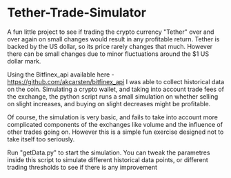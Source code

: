 # Tether-Trade-Simulator

A fun little project to see if trading the crypto currency "Tether" over and over again on small changes would result in any profitable return. Tether is backed by the US dollar, so its price rarely changes that much. However there can be small changes due to minor fluctuations around the $1 US dollar mark.
  
Using the Bitfinex_api available here - https://github.com/akcarsten/bitfinex_api I was able to collect historical data on the coin. Simulating a crypto wallet, and taking into account trade fees of the exchange, the python script runs a small simulation on whether selling on slight increases, and buying on slight decreases might be profitable.

Of course, the simulation is very basic, and fails to take into account more complicated components of the exchanges like volume and the influence of other trades going on. However this is a simple fun exercise designed not to take itself too seriously. 

Run "getData.py" to start the simulation. You can tweak the parametres inside this script to simulate different historical data points, or different trading thresholds to see if there is any improvement

